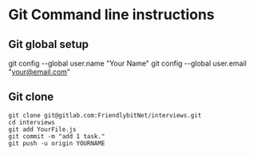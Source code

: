 # Git Command line instructions
## Git global setup

git config --global user.name "Your Name"
git config --global user.email "your@email.com"


## Git clone
    git clone git@gitlab.com:FriendlybitNet/interviews.git
    cd interviews
    git add YourFile.js
    git commit -m "add 1 task."
    git push -u origin YOURNAME

